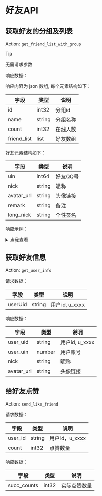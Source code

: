 # 好友API

## 获取好友的分组及列表

Action: `get_friend_list_with_group`

> [!TIP]
> 无需请求参数

响应数据：

响应内容为 json 数组, 每个元素结构如下：

| 字段 | 类型 | 说明 |
|------|-----|-----|
| id  | int32 | 分组id |
| name | string | 分组名称 |
| count | int32 | 在线人数 |
| friend_list | list | 好友数组 |

好友元素结构如下：

| 字段 | 类型 | 说明 |
|------|-----|-----|
| uin | int64 | 好友QQ号 |
| nick | string | 昵称 |
| avatar_url | string | 头像链接 |
| remark | string | 备注 |
| long_nick | string | 个性签名 |

响应示例：
<details>

<summary>点我查看</summary>

```JSON
{
    "id": "d52bc1ef-e5bf-4fef-848a-2ba1296e8f09",
    "status": "ok",
    "retcode": 0,
    "data": [
        {
            "id": 9999,
            "name": "特别关心",
            "count": 0,
            "friend_list": []
        },
        {
            "id": 0,
            "name": "我的好友",
            "count": 1,
            "friend_list": [
                {
                    "uin": "12345678",
                    "nick": "昵称",
                    "avatar_url": "https://q1.qlogo.cn/g?b=qq&nk=12345678&s=100",
                    "remark": ""
                }
            ]
        },
        {
            "id": 1,
            "name": "朋友",
            "count": 0,
            "friend_list": [
            ]
        },
        {
            "id": 2,
            "name": "家人",
            "count": 0,
            "friend_list": []
        },
        {
            "id": 3,
            "name": "同学",
            "count": 0,
            "friend_list": []
        }
    ],
    "message": ""
}
```

</details>

## 获取好友信息

Action: `get_user_info`

请求数据：

| 字段 | 类型 | 说明 |
|-----|------|------|
| userUid | string | 用户id, u_xxxx |

响应数据：

| 字段 | 类型 | 说明 |
|-----|------|------|
| user_uid | string | 用户id, u_xxxx |
| user_uin | number | 用户账号 |
| nick | string | 昵称 |
| avatar_url | string | 头像链接 |

## 给好友点赞

Action: `send_like_friend`

请求数据：

| 字段 | 类型 | 说明 |
|-----|------|------|
| user_id | string | 用户id，u_xxxx |
| count | int32 | 点赞数量 |

响应数据：

| 字段 | 类型 | 说明 |
|-----|------|------|
| succ_counts | int32 | 实际点赞数量 |